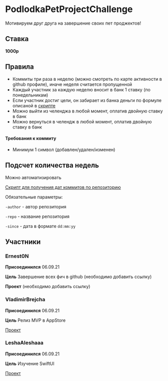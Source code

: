 # PodlodkaPetProjectChallenge

Мотивируем друг друга на завершение своих пет проджектов!

## Ставка

**1000р**

## Правила

- Коммиты три раза в неделю (можно смотреть по карте активности в github профиле), иначе неделя считается пропущенной
- Каждый участник за каждую неделю вносит в банк 1 ставку (по понедельникам)
- Если участник достиг цели, он забирает из банка деньги по формуле описаной в [скрипте](https://github.com/VladimirBrejcha/PodlodkaPetProjectChallenge/blob/main/ChallengeWinCalculator.swift)
- Можно выйти из челенджа в любой момент, оплатив двойную ставку в банк
- Можно вернуться в челендж в любой момент, оплатив двойную ставку в банк

#### Требования к коммиту

- Минимум 1 символ (добавлен/удален/изменен)

## Подсчет количества недель

Можно автоматизировать

[Скрипт для получения дат коммитов по репозиторию](GetCommitDates.swift)

Обязательные параметры:

`-author` - автор репозитория

`-repo` - название репозитория

`-since` - дата в формате `dd:mm:yy`

## Участники

### Ernest0N

**Присоединился** 06.09.21

**Цель** Завершение всех фич в github (необходимо добавить ссылку)

**Проект** (необходимо добавить ссылку)

### VladimirBrejcha

**Присоединился** 06.09.21

**Цель** Релиз MVP в AppStore

[Проект](https://github.com/VladimirBrejcha/Rise)

### LeshaAleshaaa

**Присоединился** 06.09.21

**Цель** Изучение SwiftUI

[Проект](https://github.com/LeshaAleshaaa/SwiftUIProject)


